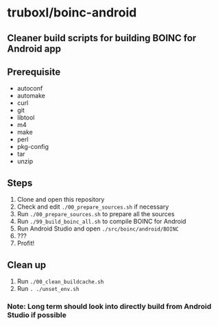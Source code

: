 # truboxl/boinc-android

## Cleaner build scripts for building BOINC for Android app

## Prerequisite

* autoconf
* automake
* curl
* git
* libtool
* m4
* make
* perl
* pkg-config
* tar
* unzip

## Steps

1. Clone and open this repository
1. Check and edit `./00_prepare_sources.sh` if necessary
1. Run `./00_prepare_sources.sh` to prepare all the sources
1. Run `./99_build_boinc_all.sh` to compile BOINC for Android
1. Run Android Studio and open `./src/boinc/android/BOINC`
1. ???
1. Profit!

## Clean up

1. Run `./00_clean_buildcache.sh`
1. Run `. ./unset_env.sh`

### Note: Long term should look into directly build from Android Studio if possible
